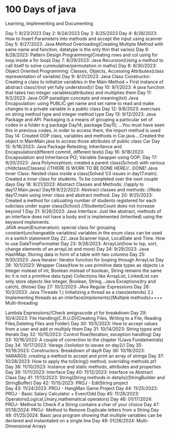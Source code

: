 # 100 Days of java

Learning, Implementing and Documenting

Day 1: 8/23/2023
Day 2: 8/24/2023
Day 3: 8/25/2023
Day 4: 8/26/2023: How to Insert Parameters into methods and accept the input using scanner
Day 5: 8/27/2023: Java Method Overloading(Creating Multiple Method with same name and function, datatype is the only thin that varies)
Day 6: 8/28/2023: Pattern Design Programming(Creating rows and col using for loop inside a for loop)
Day 7: 8/29/2023: Java Recursion(Using a method to call itself to solve cummulative/permutation in maths)
Day 8: 8/30/2023: Object Oriented Programming: Classes, Objects, Accessing Attributes(class representation of variable)
Day 9: 8/31/2023: Java Class Constructor: Creating a class to initialize variables in the Main Method + First instance of abstract class//(not yet fully understood)//
Day 10: 9/1/2023: A java function that takes two integer variables(attributes) and multiplies them
Day 11: 9/2/2023: Java OOP paradigm concepts and meaning(txt) Java Encapsulation: using PUBLIC get name and set name to read and make changes to a private variable in a public class
Day 12: 9/8/2023: exercises on string method type and integer method type
Day 13: 9/12/2023: Java Package and API: Packaging is a means of grouping a particular set of codes in a folder e.g package Day14;
package Day15; ...You must have seen this in previous codes, in order to access them, the import method is used
Day 14: Created OOP class, variables and methods in Car.java....Created the object in MainMain.java to access those attributes of public class Car
Day 15: 9/16/2023: Java Package Retesting; Inheritance and Encapsulation(different commit, different tests)
Day 16: 9/18/2023: Encapsulation and Inheritance Pt2; Variable Swapper using OOP;
Day 17: 9/20/2023: Java Polymorphism; created a parent class(School) with various childclass(Classes)
//THERE IS WORK TO BE DONE HERE//...DONE!
Java Inner Class: Nested class inside a class(Solved 1/3 issues in day17.main): Created a inner class for students. To be completed over the next couple days
Day 18: 9/21/2023: Abstract Classes and Methods:
//apply to day17.Main.java//
Day19:9/22/2023: Abstract classes and methods: //Redo day17.main using inner class and abstract method.
Day 20: 9/25/2023: Created a method for calcuating number of students registered for each subclass under super class(School)
//StudentsCount does not increase beyond 1
Day 21: 9/26/2023: Java Interface: Just like abstract, methods of an interface does not have a body and is implemented (inherited) using the keyword implements.  
JAVA enum(Enumeration): special class for grouping constant(unchangeable variables) variables in the enum class can be used in a switch statement
Day 22: Java Scanner Input, LocalDate and Time. How to use DateTimeFormatter
Day 23: 9/28/2023: ArrayList(how to lop, sort, change elements of an arrayList and more)
Day 24: 9/29/2023: Java HashMap: Storing data in form of a table with two columns
Day 25: 9/30/2023: Java Iterator: Iterator function for looping through ArrayList 
Day 26: 10/1/2023: Wrapper Class(How to use primitive data types as objects i.e Integer instead of int, Boolean instead of boolean, String remains the same bc it is not a primitive data type) Collections like ArrayList, LinkedList can only store objects like Integer, Boolean, String...Java Exceptions(try and catch), (throw)
Day 27: 10/2/2023: JAva Regular Expressions
Day 28: 10/3/2023: Java Threads 1.) Initializing a thread as a class(extends)  2.) Implementing threads as an interface(implements){Multiple methods}++++ Multi-threading

Lambda Expressions//Check amigoscode yt for breakdown
Day 29: 10/4/2023: File Handling(C.R.U.D)(Creating Files, Writing to a File, Reading Files,Deleting Files and Folder)
Day 30: 10/5/2023: How to accept values from a user and add or multiply them
Day 31: 10/14/2023: String types and literals
Day 32: 10/15/2023: Control flow(Iteration, exception handling)
Day 33: 10/16/2023: A couple of correction to the chapter 1(Java Fundamentals)
Day 34: 10/17/2023: Varags //solution to issues on day2// 
Day 35: 10/18/2023: Constructors: Breakdown of day9
Day 36: 10/19/2023: VARARGS: creating a method to accept and print an array of strings
Day 37: 10/28/2023: How to apply the toString() method, overriding methods pt1
Day 38: 11/10/2023: Instance and static methods, attributes and properties
Day 39: 11/11/2023: Interface
Day 40: 11/12/2023: Interface vs Abstract Class
Day 41: 11/13/2023: String(String methods in details)(StringBuilder and StringBuffer)
Day 42: 11/15/2023: PROJ - EditString project  
Day 43: 11/24/2023: PROJ - HangMan Game Project
Day 44: 11/25/2023: PROJ - Basic Salary Calculator + Even/Odd
Day 45: 11/26/2023: Operators(Logical,Unary,mathematical operators)
Day 46: 01/17/2024: PROJ- Method to Check if a String contains a char of your choice
Day 47: 01/18/2024: PROJ- Method to Remove Duplicate letters from a String
Day 48: 01/25/2024: Basic java program showing that multiple variables can be declared and instantiated on a single line
Day 49: 01/26/2024: Multi-Dimensional Arrays


